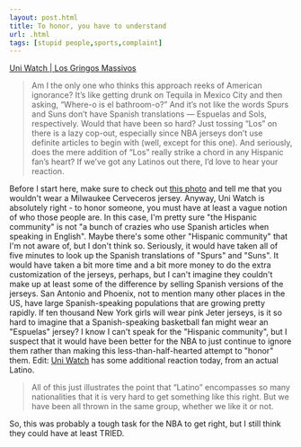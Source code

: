 ```yaml
---
layout: post.html
title: To honor, you have to understand
url: .html
tags: [stupid people,sports,complaint]
---
```

[Uni Watch | Los Gringos Massivos](http://www.uniwatchblog.com/2008/03/10/los-gringos-masivos/)

> Am I the only one who thinks this approach reeks of American ignorance? It’s like getting drunk on Tequila in Mexico City and then asking, “Where-o is el bathroom-o?” And it’s not like the words Spurs and Suns don’t have Spanish translations — Espuelas and Sols, respectively. Would that have been so hard? Just tossing “Los” on there is a lazy cop-out, especially since NBA jerseys don’t use definite articles to begin with (well, except for this one). And seriously, does the mere addition of “Los” really strike a chord in any Hispanic fan’s heart? If we’ve got any Latinos out there, I’d love to hear your reaction.

Before I start here, make sure to check out [this photo](http://brewernation.mlblogs.com/photos/uncategorized/hardy_brewers.jpg) and tell me that you wouldn't wear a Milwaukee Cerveceros jersey. Anyway, Uni Watch is absolutely right - to honor someone, you must have at least a vague notion of who those people are. In this case, I'm pretty sure "the Hispanic community" is not "a bunch of crazies who use Spanish articles when speaking in English". Maybe there's some other "Hispanic community" that I'm not aware of, but I don't think so. Seriously, it would have taken all of five minutes to look up the Spanish translations of "Spurs" and "Suns". It would have taken a bit more time and a bit more money to do the extra customization of the jerseys, perhaps, but I can't imagine they couldn't make up at least some of the difference by selling Spanish versions of the jerseys. San Antonio and Phoenix, not to mention many other places in the US, have large Spanish-speaking populations that are growing pretty rapidly. If ten thousand New York girls will wear pink Jeter jerseys, is it so hard to imagine that a Spanish-speaking basketball fan might wear an "Espuelas" jersey? I know I can't speak for the "Hispanic community", but I suspect that it would have been better for the NBA to just continue to ignore them rather than making this less-than-half-hearted attempt to "honor" them. Edit: [Uni Watch](http://www.uniwatchblog.com/2008/03/11/leafs-devise-new-strategy-to-shut-down-pesky-habs/) has some additional reaction today, from an actual Latino. 

> All of this just illustrates the point that “Latino” encompasses so many nationalities that it is very hard to get something like this right. But we have been all thrown in the same group, whether we like it or not.

So, this was probably a tough task for the NBA to get right, but I still think they could have at least TRIED.
